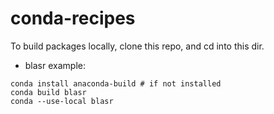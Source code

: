# conda-recipes

To build packages locally, clone this repo, and cd into this dir.
* blasr example:
```
conda install anaconda-build # if not installed
conda build blasr
conda --use-local blasr
```
